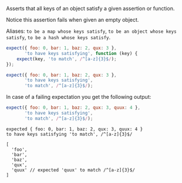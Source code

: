 Asserts that all keys of an object satisfy a given assertion or function.

Notice this assertion fails when given an empty object.

Aliases: `to be a map whose keys satisfy`,
`to be an object whose keys satisfy`, `to be a hash whose keys satisfy`.

```javascript
expect({ foo: 0, bar: 1, baz: 2, qux: 3 },
       'to have keys satisfying', function (key) {
    expect(key, 'to match', /^[a-z]{3}$/);
});

expect({ foo: 0, bar: 1, baz: 2, qux: 3 },
       'to have keys satisfying',
       'to match', /^[a-z]{3}$/);
```

In case of a failing expectation you get the following output:

```javascript
expect({ foo: 0, bar: 1, baz: 2, qux: 3, quux: 4 },
       'to have keys satisfying',
       'to match', /^[a-z]{3}$/);
```

```output
expected { foo: 0, bar: 1, baz: 2, qux: 3, quux: 4 }
to have keys satisfying 'to match', /^[a-z]{3}$/

[
  'foo',
  'bar',
  'baz',
  'qux',
  'quux' // expected 'quux' to match /^[a-z]{3}$/
]
```
